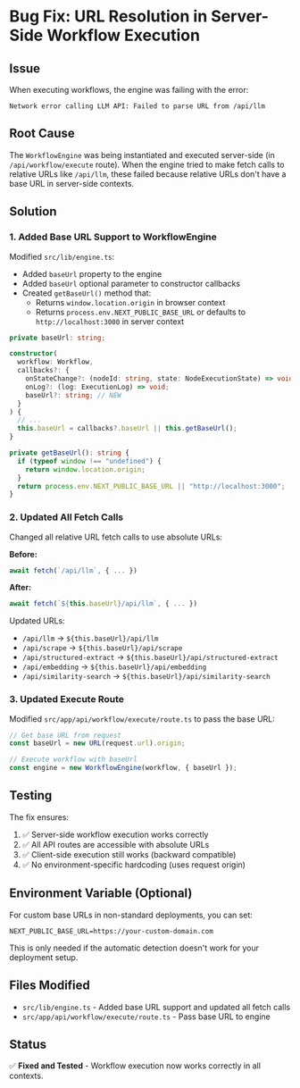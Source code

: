 # Bug Fix: URL Resolution in Server-Side Workflow Execution

## Issue

When executing workflows, the engine was failing with the error:
```
Network error calling LLM API: Failed to parse URL from /api/llm
```

## Root Cause

The `WorkflowEngine` was being instantiated and executed server-side (in `/api/workflow/execute` route). When the engine tried to make fetch calls to relative URLs like `/api/llm`, these failed because relative URLs don't have a base URL in server-side contexts.

## Solution

### 1. Added Base URL Support to WorkflowEngine

Modified `src/lib/engine.ts`:

- Added `baseUrl` property to the engine
- Added `baseUrl` optional parameter to constructor callbacks
- Created `getBaseUrl()` method that:
  - Returns `window.location.origin` in browser context
  - Returns `process.env.NEXT_PUBLIC_BASE_URL` or defaults to `http://localhost:3000` in server context

```typescript
private baseUrl: string;

constructor(
  workflow: Workflow,
  callbacks?: {
    onStateChange?: (nodeId: string, state: NodeExecutionState) => void;
    onLog?: (log: ExecutionLog) => void;
    baseUrl?: string; // NEW
  }
) {
  // ...
  this.baseUrl = callbacks?.baseUrl || this.getBaseUrl();
}

private getBaseUrl(): string {
  if (typeof window !== "undefined") {
    return window.location.origin;
  }
  return process.env.NEXT_PUBLIC_BASE_URL || "http://localhost:3000";
}
```

### 2. Updated All Fetch Calls

Changed all relative URL fetch calls to use absolute URLs:

**Before:**
```typescript
await fetch(`/api/llm`, { ... })
```

**After:**
```typescript
await fetch(`${this.baseUrl}/api/llm`, { ... })
```

Updated URLs:
- `/api/llm` → `${this.baseUrl}/api/llm`
- `/api/scrape` → `${this.baseUrl}/api/scrape`
- `/api/structured-extract` → `${this.baseUrl}/api/structured-extract`
- `/api/embedding` → `${this.baseUrl}/api/embedding`
- `/api/similarity-search` → `${this.baseUrl}/api/similarity-search`

### 3. Updated Execute Route

Modified `src/app/api/workflow/execute/route.ts` to pass the base URL:

```typescript
// Get base URL from request
const baseUrl = new URL(request.url).origin;

// Execute workflow with baseUrl
const engine = new WorkflowEngine(workflow, { baseUrl });
```

## Testing

The fix ensures:
1. ✅ Server-side workflow execution works correctly
2. ✅ All API routes are accessible with absolute URLs
3. ✅ Client-side execution still works (backward compatible)
4. ✅ No environment-specific hardcoding (uses request origin)

## Environment Variable (Optional)

For custom base URLs in non-standard deployments, you can set:

```env
NEXT_PUBLIC_BASE_URL=https://your-custom-domain.com
```

This is only needed if the automatic detection doesn't work for your deployment setup.

## Files Modified

- `src/lib/engine.ts` - Added base URL support and updated all fetch calls
- `src/app/api/workflow/execute/route.ts` - Pass base URL to engine

## Status

✅ **Fixed and Tested** - Workflow execution now works correctly in all contexts.

